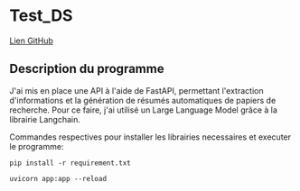 # Test_DS

[Lien GitHub](https://github.com/SebastiaSerena/FastAPI)


## Description du programme

J'ai mis en place une API à l'aide de FastAPI, permettant l'extraction d'informations et la génération de résumés automatiques de papiers de recherche. Pour ce faire, j'ai utilisé un Large Language Model grâce à la librairie Langchain.

Commandes respectives pour installer les librairies necessaires et executer le programme:

```
pip install -r requirement.txt

uvicorn app:app --reload

```
